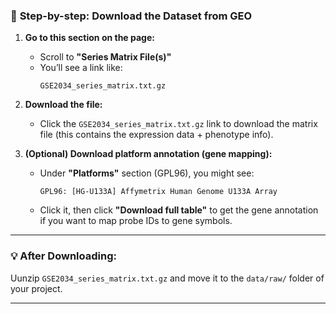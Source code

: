 ### 🔽 **Step-by-step: Download the Dataset from GEO**

1. **Go to this section on the page:**
   - Scroll to **"Series Matrix File(s)"**  
   - You’ll see a link like:
     ```
     GSE2034_series_matrix.txt.gz
     ```

2. **Download the file:**
   - Click the `GSE2034_series_matrix.txt.gz` link to download the matrix file (this contains the expression data + phenotype info).

3. **(Optional) Download platform annotation (gene mapping):**
   - Under **"Platforms"** section (GPL96), you might see:
     ```
     GPL96: [HG-U133A] Affymetrix Human Genome U133A Array
     ```
   - Click it, then click **"Download full table"** to get the gene annotation if you want to map probe IDs to gene symbols.

---

### 💡 After Downloading:
Uunzip `GSE2034_series_matrix.txt.gz` and move it to the `data/raw/` folder of your project.

---